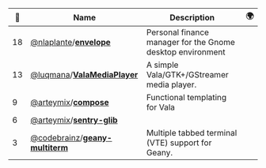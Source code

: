 |:star2: | Name | Description | 🌍|
|---|---|---|---|
|18|[@nlaplante](https://github.com/nlaplante)/[**envelope**](https://github.com/nlaplante/envelope)|Personal finance manager for the Gnome desktop environment||
|13|[@luqmana](https://github.com/luqmana)/[**ValaMediaPlayer**](https://github.com/luqmana/ValaMediaPlayer)|A simple Vala/GTK+/GStreamer media player.||
|9|[@arteymix](https://github.com/arteymix)/[**compose**](https://github.com/arteymix/compose)|Functional templating for Vala||
|6|[@arteymix](https://github.com/arteymix)/[**sentry-glib**](https://github.com/arteymix/sentry-glib)|||
|3|[@codebrainz](https://github.com/codebrainz)/[**geany-multiterm**](https://github.com/codebrainz/geany-multiterm)|Multiple tabbed terminal (VTE) support for Geany.||

